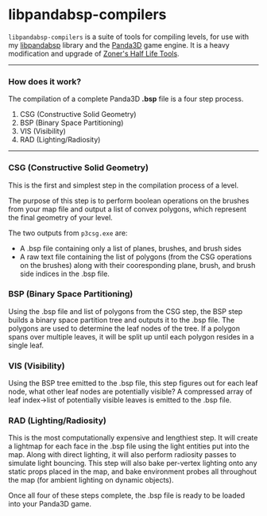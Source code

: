 # libpandabsp-compilers
`libpandabsp-compilers` is a suite of tools for compiling levels, for use with my [libpandabsp](https://github.com/lachbr/libpandabsp) library and the [Panda3D](https://github.com/panda3d/panda3d) game engine. It is a heavy modification and upgrade of [Zoner's Half Life Tools](http://zhlt.info/).

---

### How does it work?
The compilation of a complete Panda3D **.bsp** file is a four step process.
1) CSG (Constructive Solid Geometry)
2) BSP (Binary Space Partitioning)
3) VIS (Visibility)
4) RAD (Lighting/Radiosity)

---

### CSG (Constructive Solid Geometry)
This is the first and simplest step in the compilation process of a level.

The purpose of this step is to perform boolean operations on the brushes from your map file and output a list of convex polygons, which represent the final geometry of your level.

The two outputs from `p3csg.exe` are:
- A .bsp file containing only a list of planes, brushes, and brush sides
- A raw text file containing the list of polygons (from the CSG operations on the brushes) along with their cooresponding plane, brush, and brush side indices in the .bsp file.
### BSP (Binary Space Partitioning)
Using the .bsp file and list of polygons from the CSG step, the BSP step builds a binary space partition tree and outputs it to the .bsp file.
The polygons are used to determine the leaf nodes of the tree. If a polygon spans over multiple leaves, it will be split up until each polygon resides in a single leaf.
### VIS (Visibility)
Using the BSP tree emitted to the .bsp file, this step figures out for each leaf node, what other leaf nodes are potentially visible? A compressed array of leaf index->list of potentially visible leaves is emitted to the .bsp file.
### RAD (Lighting/Radiosity)
This is the most computationally expensive and lengthiest step. It will create a lightmap for each face in the .bsp file using the light entities put into the map. Along with direct lighting, it will also perform radiosity passes to simulate light bouncing.
This step will also bake per-vertex lighting onto any static props placed in the map, and bake environment probes all throughout the map (for ambient lighting on dynamic objects).

Once all four of these steps complete, the .bsp file is ready to be loaded into your Panda3D game.
